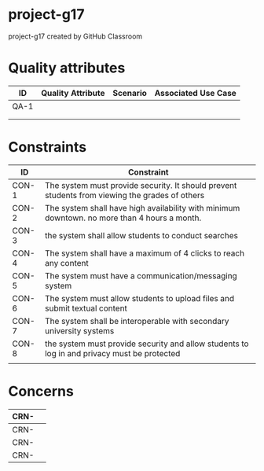# project-g17
project-g17 created by GitHub Classroom





# Quality attributes

| ID   | Quality Attribute | Scenario | Associated Use Case |
| ---- | ----------------- | -------- | ------------------- |
| QA-1 |                   |          |                     |
|      |                   |          |                     |
|      |                   |          |                     |





# Constraints

| ID    | Constraint                                                   |
| ----- | ------------------------------------------------------------ |
| CON-1 | The system must provide security. It should prevent students from viewing the grades of others |
| CON-2 | The system shall have high availability with minimum downtown. no more than 4 hours a month. |
| CON-3 | the system shall allow students to conduct searches          |
| CON-4 | The system shall have a maximum of 4 clicks to reach any content |
| CON-5 | The system must have a communication/messaging system        |
| CON-6 | The system must allow students to upload files and submit textual content |
| CON-7 | The system shall be interoperable with secondary university systems |
| CON-8 | the system must provide security and allow students to log in and privacy must be protected |
|       |                                                              |



# Concerns

| CRN- |      |
| ---- | ---- |
| CRN- |      |
| CRN- |      |
| CRN- |      |

